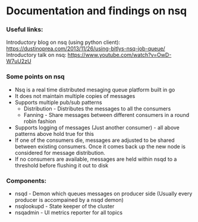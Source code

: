 # Documentation and findings on nsq

### Useful links:
Introductory blog on nsq (using python client): https://dustinoprea.com/2013/11/26/using-bitlys-nsq-job-queue/
Introductory talk on nsq:  https://www.youtube.com/watch?v=OwD-W7uU2zU


### Some points on nsq
* Nsq is a real time distributed mesaging queue platform built in go 
* It does not maintain multiple copies of messages
* Supports multiple pub/sub patterns
	- Distribution - Distributes the messages to all the consumers
	- Fanning - Share messages between different consumers in a round robin fashion
* Supports logging of messages (Just another consumer) - all above patterns above hold true for this
* If one of the consumers die, messages are adjusted to be shared between existing consumers. Once it comes back up the new node is considered for message distribution.
* If no consumers are available, messages are held within nsqd to a threshold before flushing it out to disk


### Components:
* nsqd - Demon which queues messages on producer side (Usually every producer is accompained by a nsqd demon)
* nsqlookupd - State keeper of the cluster
* nsqadmin - UI metrics reporter for all topics
